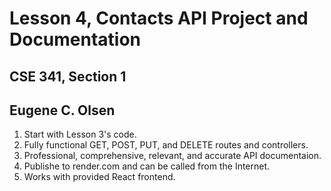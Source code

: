 # Lesson 4, Contacts API Project and Documentation
## CSE 341, Section 1
## Eugene C. Olsen  
1. Start with Lesson 3's code.
2. Fully functional GET, POST, PUT, and DELETE routes and controllers.
3. Professional, comprehensive, relevant, and accurate API documentaion.
4. Publishe to render.com and can be called from the Internet.
5. Works with provided React frontend.
